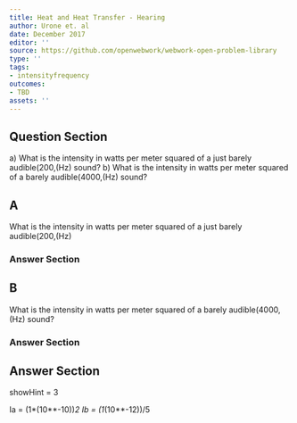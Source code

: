 ```yaml
---
title: Heat and Heat Transfer - Hearing
author: Urone et. al
date: December 2017
editor: ''
source: https://github.com/openwebwork/webwork-open-problem-library
type: ''
tags:
- intensityfrequency
outcomes:
- TBD
assets: ''
---
```


## Question Section 

a) What is the intensity in watts per meter squared of a just barely audible(200,(Hz)
sound? 
b) What is the intensity in watts per meter squared of a barely audible(4000,(Hz) sound?

## A
What is the intensity in watts per meter squared of a just barely audible(200,(Hz)
### Answer Section
## B
What is the intensity in watts per meter squared of a barely audible(4000,(Hz) sound?
### Answer Section


## Answer Section

showHint = 3

Ia = (1*(10**-10))*2
Ib = (1*(10**-12))/5